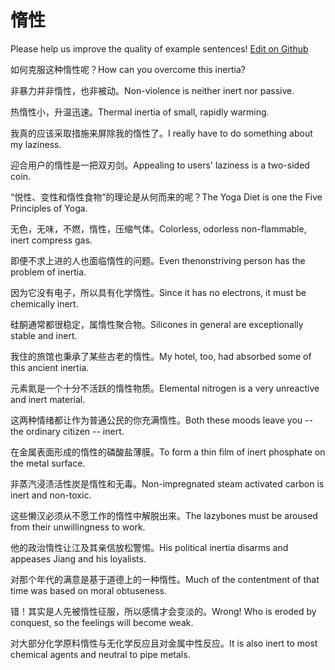 # 惰性

Please help us improve the quality of example sentences! [Edit on Github](https://github.com/jiyushe/jiyu-example-sentence-source/blob/main/chinese/duoxing.md)

<p><span class="chinese">如何克服这种惰性呢？</span><span class="english">How can you overcome this inertia?</span></p>

<p><span class="chinese">非暴力并非惰性，也非被动。</span><span class="english">Non-violence is neither inert nor passive.</span></p>

<p><span class="chinese">热惰性小，升温迅速。</span><span class="english">Thermal inertia of small, rapidly warming.</span></p>

<p><span class="chinese">我真的应该采取措施来屏除我的惰性了。</span><span class="english">I really have to do something about my laziness.</span></p>

<p><span class="chinese">迎合用户的惰性是一把双刃剑。</span><span class="english">Appealing to users' laziness is a two-sided coin.</span></p>

<p><span class="chinese">“悦性、变性和惰性食物”的理论是从何而来的呢？</span><span class="english">The Yoga Diet is one the Five Principles of Yoga.</span></p>

<p><span class="chinese">无色，无味，不燃，惰性，压缩气体。</span><span class="english">Colorless, odorless non-flammable, inert compress gas.</span></p>

<p><span class="chinese">即便不求上进的人也面临惰性的问题。</span><span class="english">Even thenonstriving person has the problem of inertia.</span></p>

<p><span class="chinese">因为它没有电子，所以具有化学惰性。</span><span class="english">Since it has no electrons, it must be chemically inert.</span></p>

<p><span class="chinese">硅酮通常都很稳定，属惰性聚合物。</span><span class="english">Silicones in general are exceptionally stable and inert.</span></p>

<p><span class="chinese">我住的旅馆也秉承了某些古老的惰性。</span><span class="english">My hotel, too, had absorbed some of this ancient inertia.</span></p>

<p><span class="chinese">元素氮是一个十分不活跃的惰性物质。</span><span class="english">Elemental nitrogen is a very unreactive and inert material.</span></p>

<p><span class="chinese">这两种情绪都让作为普通公民的你充满惰性。</span><span class="english">Both these moods leave you -- the ordinary citizen -- inert.</span></p>

<p><span class="chinese">在金属表面形成的惰性的磷酸盐薄膜。</span><span class="english">To form a thin film of inert phosphate on the metal surface.</span></p>

<p><span class="chinese">非蒸汽浸渍活性炭是惰性和无毒。</span><span class="english">Non-impregnated steam activated carbon is inert and non-toxic.</span></p>

<p><span class="chinese">这些懒汉必须从不愿工作的惰性中解脱出来。</span><span class="english">The lazybones must be aroused from their unwillingness to work.</span></p>

<p><span class="chinese">他的政治惰性让江及其亲信放松警惕。</span><span class="english">His political inertia disarms and appeases Jiang and his loyalists.</span></p>

<p><span class="chinese">对那个年代的满意是基于道德上的一种惰性。</span><span class="english">Much of the contentment of that time was based on moral obtuseness.</span></p>

<p><span class="chinese">错！其实是人先被惰性征服，所以感情才会变淡的。</span><span class="english">Wrong! Who is eroded by conquest, so the feelings will become weak.</span></p>

<p><span class="chinese">对大部分化学原料惰性与无化学反应且对金属中性反应。</span><span class="english">It is also inert to most chemical agents and neutral to pipe metals.</span></p>

